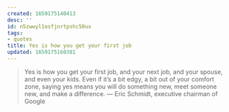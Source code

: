 ```yaml
---
created: 1659175140413
desc: ''
id: n5zwwyl1osfjnrtpshc50ux
tags:
- quotes
title: Yes is how you get your first job
updated: 1659175160381
---
```

   
> Yes is how you get your first job, and your next job, and your spouse, and even your kids. Even if it’s a bit edgy, a bit out of your comfort zone, saying yes means you will do something new, meet someone new, and make a difference. — Eric Schmidt, executive chairman of Google